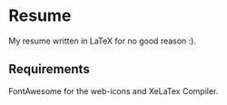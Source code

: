 # Resume

My resume written in LaTeX for no good reason :).

## Requirements

FontAwesome for the web-icons and XeLaTex Compiler. 
